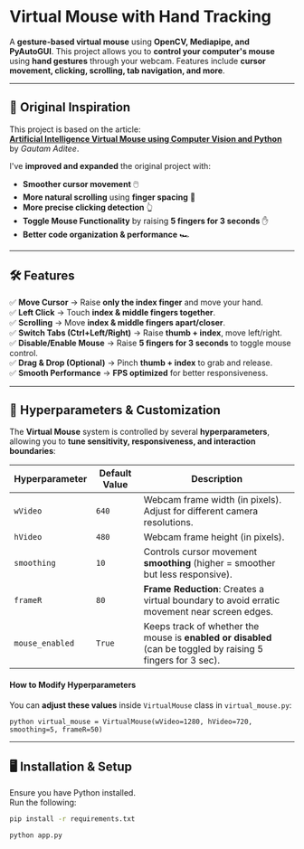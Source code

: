 #  Virtual Mouse with Hand Tracking

A **gesture-based virtual mouse** using **OpenCV, Mediapipe, and PyAutoGUI**. This project allows you to **control your computer's mouse** using **hand gestures** through your webcam. Features include **cursor movement, clicking, scrolling, tab navigation, and more**.

---

## 📜 Original Inspiration  
This project is based on the article:  
[**Artificial Intelligence Virtual Mouse using Computer Vision and Python**](https://gautamaditee.medium.com/artificial-intelligence-virtual-mouse-using-computer-vision-and-python-88edfe2219dd)  
by *Gautam Aditee*.

I've **improved and expanded** the original project with:
- **Smoother cursor movement** 🖱️
- **More natural scrolling** using **finger spacing** 📜
- **More precise clicking detection** 👆
- **Toggle Mouse Functionality** by raising **5 fingers for 3 seconds** ✋
- **Better code organization & performance** 🏎️

---

## 🛠️ Features

✅ **Move Cursor** → Raise **only the index finger** and move your hand.  
✅ **Left Click** → Touch **index & middle fingers together**.  
✅ **Scrolling** → Move **index & middle fingers apart/closer**.  
✅ **Switch Tabs (Ctrl+Left/Right)** → Raise **thumb + index**, move left/right.  
✅ **Disable/Enable Mouse** → Raise **5 fingers for 3 seconds** to toggle mouse control.  
✅ **Drag & Drop (Optional)** → Pinch **thumb + index** to grab and release.  
✅ **Smooth Performance** → **FPS optimized** for better responsiveness.  

---

## 🎯 Hyperparameters & Customization

The **Virtual Mouse** system is controlled by several **hyperparameters**, allowing you to **tune sensitivity, responsiveness, and interaction boundaries**:

| **Hyperparameter** | **Default Value** | **Description** |
|--------------------|------------------|----------------|
| `wVideo` | `640` | Webcam frame width (in pixels). Adjust for different camera resolutions. |
| `hVideo` | `480` | Webcam frame height (in pixels). |
| `smoothing` | `10` | Controls cursor movement **smoothing** (higher = smoother but less responsive). |
| `frameR` | `80` | **Frame Reduction**: Creates a virtual boundary to avoid erratic movement near screen edges. |
| `mouse_enabled` | `True` | Keeps track of whether the mouse is **enabled or disabled** (can be toggled by raising 5 fingers for 3 sec). |

#### **How to Modify Hyperparameters**
You can **adjust these values** inside `VirtualMouse` class in `virtual_mouse.py`:

```
python virtual_mouse = VirtualMouse(wVideo=1280, hVideo=720, smoothing=5, frameR=50)
```

---

## 🖥️ Installation & Setup

Ensure you have Python installed.  
Run the following:
```bash
pip install -r requirements.txt
```

```bash
python app.py
```